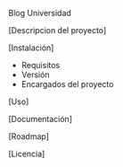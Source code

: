 Blog Universidad

[Descripcion del proyecto]

[Instalación]
- Requisitos
- Versión
- Encargados del proyecto

[Uso]

[Documentación]

[Roadmap]

[Licencia]
